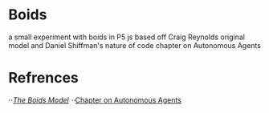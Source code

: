 # Boids
a small experiment with boids in P5 js based off Craig Reynolds original model and Daniel Shiffman's nature of code chapter on Autonomous Agents

# Refrences 
⋅⋅*[The Boids Model](https://www.red3d.com/cwr/boids/ "Craig Reynolds's blog post")
⋅⋅*[Chapter on Autonomous Agents](https://natureofcode.com/book/chapter-6-autonomous-agents/ "Daniel Shiffman's The nature of code")

